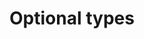 ---
title: 'Optional types'
description: In Ballerina, optional types are built into the language, ensuring that optional types are explicitly handled, reducing the risk of null pointer exceptions and related bugs. <br>It seamlessly integrates with other data structures, such as records and objects allowing easy handling of nullable fields within complex data structures. <br>In Java, nullable fields are typically handled using annotations or external libraries, which may require additional boilerplate code and can be error-prone.
url: 'https://github.com/ballerina-guides/healthcare-samples/blob/main/working_with_hl7/working_with_hl7_parsing.bal'
---